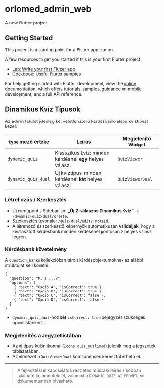 # orlomed_admin_web

A new Flutter project.

## Getting Started

This project is a starting point for a Flutter application.

A few resources to get you started if this is your first Flutter project:

- [Lab: Write your first Flutter app](https://docs.flutter.dev/get-started/codelab)
- [Cookbook: Useful Flutter samples](https://docs.flutter.dev/cookbook)

For help getting started with Flutter development, view the
[online documentation](https://docs.flutter.dev/), which offers tutorials,
samples, guidance on mobile development, and a full API reference.

## Dinamikus Kvíz Típusok

Az admin felület jelenleg két véletlenszerű kérdésbank-alapú kvíztípust kezel:

| `type` mező értéke | Leírás | Megjelenítő Widget |
|---------------------|---------|--------------------|
| `dynamic_quiz` | Klasszikus kvíz: minden kérdésnél **egy** helyes válasz. | `QuizViewer` |
| `dynamic_quiz_dual` | Új kvíztípus: minden kérdésnél **két** helyes válasz. | `QuizViewerDual` |

### Létrehozás / Szerkesztés

* Új menüpont a Sidebar-on: **„Új 2-válaszos Dinamikus Kvíz”**  → `/dynamic-quiz-dual/create`.
* Szerkesztés útvonala: `/quiz-dual/edit/:noteId`.
* A létrehozó és szerkesztő képernyők automatikusan **validálják**, hogy a kiválasztott kérdésbank minden kérdésénél pontosan 2 helyes válasz legyen.

### Kérdésbank követelmény

A `question_banks` kollekcióban tárolt kérdésobjektumoknak az alábbi struktúrát kell követni:

```jsonc
{
  "question": "Mi a ...?",
  "options": [
    { "text": "Opció A", "isCorrect": true },
    { "text": "Opció B", "isCorrect": true },
    { "text": "Opció C", "isCorrect": false },
    { "text": "Opció D", "isCorrect": false }
  ]
}
```

* `dynamic_quiz_dual`-hoz **két** `isCorrect: true` bejegyzés szükséges opciólistánként.

### Megjelenítés a Jegyzetlistában

* Az új típus külön ikonnal (`Icons.quiz_outlined`) jelenik meg a jegyzetek táblázatában.
* Az előnézet a `QuizViewerDual` komponensen keresztül érhető el.

---

> A fejlesztéssel kapcsolatos részletes műszaki leírás a kódban található kommenteknél, valamint a `DYNAMIC_QUIZ_AI_PROMPT.md` dokumentumban olvasható.
